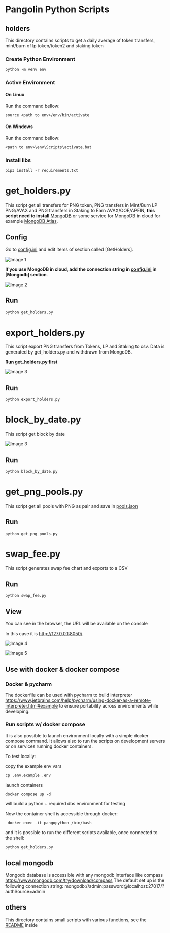 # Pangolin Python Scripts

## holders
This directory contains scripts to get a daily average of token transfers, mint/burn of lp token/token2 and staking token

### Create Python Environment
`python -m venv env`

### Active Environment 

#### On Linux
Run the command bellow:

`source <path to env>/env/bin/activate`

#### On Windows
Run the command bellow:

`<path to env>\env\Scripts\activate.bat`

### Install libs

`pip3 install -r requirements.txt`

# get_holders.py

This script get all transfers for PNG token, PNG transfers in Mint/Burn LP PNG/AVAX and PNG transfers in Staking to Earn AVAX/OOE/APEIN, **this script need to install** [MongoDB](https://www.mongodb.com/) or some service for MongoDB in cloud for example [MongoDB Atlas](https://www.mongodb.com/atlas/database).

## Config
Go to [config.ini](config.ini) and edit items of section called [GetHolders].

![Image 1](https://i.imgur.com/6v2PpdB.png)

**If you use MongoDB in cloud, add the connection string in [config.ini](config.ini) in [Mongodb] section**.

![Image 2](https://i.imgur.com/5h256rA.png)

## Run
`python get_holders.py`

# export_holders.py

This script export PNG transfers from Tokens, LP and Staking to csv. Data is generated by get_holders.py and withdrawn from MongoDB.

**Run get_holders.py first**

![Image 3](https://i.imgur.com/9OdOAaI.png)

## Run
`python export_holders.py`

# block_by_date.py
This script get block by date

![Image 3](https://i.imgur.com/dR992GT.png)

## Run 
`python block_by_date.py`

# get_png_pools.py
This script get all pools with PNG as pair and save in [pools.json](src/constants/pools.json)

## Run 
`python get_png_pools.py`

# swap_fee.py
This script generates swap fee chart and exports to a CSV

## Run 
`python swap_fee.py`

## View
You can see in the browser, the URL will be available on the console

In this case it is http://127.0.0.1:8050/

![Image 4](https://i.imgur.com/InLxbLj.png)

![Image 5](https://i.imgur.com/ERuKrrC.png)


## Use with docker & docker compose 

### Docker & pycharm
The dockerfile can be used with pycharm to build interpreter https://www.jetbrains.com/help/pycharm/using-docker-as-a-remote-interpreter.html#example to ensure portability across environments while developing.

### Run scripts w/ docker compose 
It is also possible to launch environment locally with a simple docker compose command. It allows also to run the scripts on development servers or on services running docker containers. 


To test locally: 

copy the example env vars 
```
cp .env.example .env
```
launch containers
```
docker compose up -d 
```

will build a python + required dbs environment for testing 

Now the container shell is accessible through docker: 
```
 docker exec -it pangopython /bin/bash
```

and it is possible to run the different scripts available, once connected to the shell: 
```
python get_holders.py
```

## local mongodb

Mongodb database is accessible with any mongodb interface like compass https://www.mongodb.com/try/download/compass
The default set up is the following connection string: mongodb://admin:password@localhost:27017/?authSource=admin

## others
This directory contains small scripts with various functions, see the [README](others/README.md) inside
